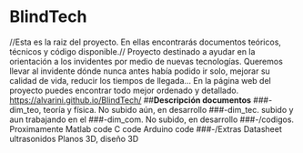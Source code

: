 # BlindTech
//Esta es la raiz del proyecto. En ellas encontrarás documentos teóricos, técnicos y código disponible.//
Proyecto destinado a ayudar en la orientación a los invidentes por medio de nuevas tecnologías. Queremos llevar al invidente dónde nunca antes había podido ir solo, mejorar su calidad de vida, reducir los tiempos de llegada... 
En la página web del proyecto puedes encontrar todo mejor ordenado y detallado.
https://alvarini.github.io/BlindTech/
##**Descripción documentos**
###-dim_teo, teoría y física. No subido aún, en desarrollo
###-dim_tec. subido y aun trabajando en el
###-dim_com. No subido, en desarrollo
###-/codigos. Proximamente
Matlab code
C code
Arduino code
###-/Extras
Datasheet ultrasonidos
Planos 3D, diseño 3D
